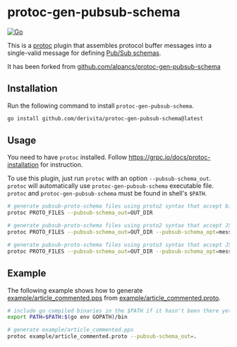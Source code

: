 # protoc-gen-pubsub-schema

[![Go](https://github.com/derivita/protoc-gen-pubsub-schema/actions/workflows/go.yml/badge.svg)](https://github.com/derivita/protoc-gen-pubsub-schema/actions/workflows/go.yml)

This is a [protoc](https://github.com/protocolbuffers/protobuf) plugin
that assembles protocol buffer messages into a single-valid message for defining [Pub/Sub schemas](https://cloud.google.com/pubsub/docs/schemas).

It has been forked from [github.com/alpancs/protoc-gen-pubsub-schema](https://github.com/alpancs/protoc-gen-pubsub-schema)

## Installation

Run the following command to install `protoc-gen-pubsub-schema`.

```sh
go install github.com/derivita/protoc-gen-pubsub-schema@latest
```

## Usage

You need to have `protoc` installed.
Follow <https://grpc.io/docs/protoc-installation> for instruction.

To use this plugin, just run `protoc` with an option `--pubsub-schema_out`.
`protoc` will automatically use `protoc-gen-pubsub-schema` executable file.
`protoc` and `protoc-gen-pubsub-schema` must be found in shell's `$PATH`.

```sh
# generate pubsub-proto-schema files using proto2 syntax that accept binary message encoding
protoc PROTO_FILES --pubsub-schema_out=OUT_DIR

# generate pubsub-proto-schema files using proto2 syntax that accept JSON message encoding
protoc PROTO_FILES --pubsub-schema_out=OUT_DIR --pubsub-schema_opt=message-encoding=json

# generate pubsub-proto-schema files using proto3 syntax that accept JSON message encoding
protoc PROTO_FILES --pubsub-schema_out=OUT_DIR --pubsub-schema_opt=message-encoding=json --pubsub-schema_opt=schema-syntax=proto3
```

## Example

The following example shows how to generate [example/article_commented.pps](example/article_commented.pps) from [example/article_commented.proto](example/article_commented.proto).

```sh
# include go compiled binaries in the $PATH if it hasn't been there yet
export PATH=$PATH:$(go env GOPATH)/bin

# generate example/article_commented.pps
protoc example/article_commented.proto --pubsub-schema_out=.
```
